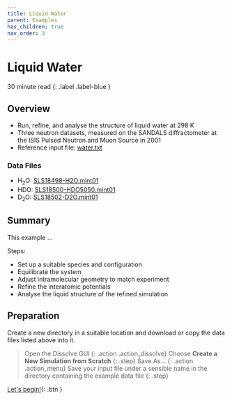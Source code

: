 ```yaml
---
title: Liquid Water
parent: Examples
has_children: true
nav_order: 3
---
```

# Liquid Water

30 minute read
{: .label .label-blue }

## Overview

- Run, refine, and analyse the structure of liquid water at 298 K
- Three neutron datasets, measured on the SANDALS diffractometer at the ISIS Pulsed Neutron and Muon Source in 2001
- Reference input file: [water.txt](https://github.com/trisyoungs/dissolve/tree/develop/examples/water/water.txt)

### Data Files
- H<sub>2</sub>O: [SLS18498-H2O.mint01](https://github.com/trisyoungs/dissolve/tree/develop/examples/water/data/SLS18498-H2O.mint01)
- HDO: [SLS18500-HDO5050.mint01](https://github.com/trisyoungs/dissolve/tree/develop/examples/water/data/SLS18500-HDO5050.mint01)
- D<sub>2</sub>O: [SLS18502-D2O.mint01](https://github.com/trisyoungs/dissolve/tree/develop/examples/water/data/SLS18502-D2O.mint01)

## Summary

This example ...

Steps:
- Set up a suitable species and configuration
- Equilibrate the system
- Adjust intramolecular geometry to match experiment
- Refine the interatomic potentials
- Analyse the liquid structure of the refined simulation

## Preparation

Create a new directory in a suitable location and download or copy the data files listed above into it.

> Open the Dissolve GUI
{: .action .action_dissolve}
> Choose **Create a New Simulation from Scratch**
{: .step}
> Save As...
{: .action .action_menu}
> Save your input file under a sensible name in the directory containing the example data file
{: .step}

[Let's begin!](step1.md){: .btn }

